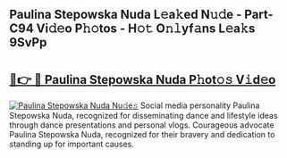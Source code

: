 ## Paulina Stepowska Nuda L𝚎a𝚔ed N𝚞𝚍e - Part-C94 Vi𝚍𝚎o P𝚑𝚘tos - H𝚘𝚝 O𝚗𝚕yf𝚊ns L𝚎a𝚔s 9SvPp

# <h2><a href="http://kf70ttv.oniu.top/?m=Paulina+Stepowska+Nuda">🔗👉 🔴 Paulina Stepowska Nuda P𝚑ot𝚘𝚜 V𝚒d𝚎o</a></h2>

[![Paulina Stepowska Nuda Nu𝚍e𝚜](https://i.imgur.com/0qMVB7G.gif)](http://kf70ttv.oniu.top/?m=Paulina+Stepowska+Nuda)
Social media personality Paulina Stepowska Nuda, recognized for disseminating dance and lifestyle ideas through dance presentations and personal vlogs. Courageous advocate Paulina Stepowska Nuda, recognized for their bravery and dedication to standing up for important causes.  
